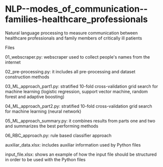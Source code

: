 # NLP--modes_of_communication--families-healthcare_professionals
Natural language processing to measure communication between healthcare professionals and family members of critically ill patients


Files

01_webscraper.py: webscraper used to collect people's names from the internet

02_pre-processing.py: it includes all pre-processing and dataset construction methods

03_ML_approach_part1.py: stratified 10-fold cross-validation grid search for machine learning (logistic regression, support vector machine, random forest and adaptive boosting)

04_ML_approach_part2.py: stratified 10-fold cross-validation grid search for machine learning (neural network)

05_ML_approach_summary.py: it combines results from parts one and two and summarizes the best performing methods

06_RBC_approach.py: rule based classifier approach

auxiliar_data.xlsx: includes auxiliar information used by Python files

input_file.xlsx: shows an example of how the input file should be structured in order to be used with the Python files
